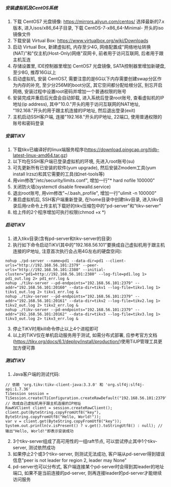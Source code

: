 ##### 安装虚拟机及CentOS系统

1. 下载 CentOS7 光盘镜像: https://mirrors.aliyun.com/centos/ 选择最新的7.x版本, 进入isos/x86_64子目录, 下载 CentOS-7-x86_64-Minimal- 开头的iso镜像文件
2. 下载安装 Virtual Box: https://www.virtualbox.org/wiki/Downloads
3. 启动 Virtual Box, 新建虚拟机, 内存至少4G, 网络配置成"网络地址转换(NAT)"和"仅主机(Host-Only)网络"双网卡, 前者用于访问互联网, 后者用于跟主机互连
4. 存储设置里, IDE控制器里增加 CentOS7 光盘镜像, SATA控制器里增加新硬盘, 至少8G, 推荐16G以上
5. 启动虚拟机, 安装 CentOS7, 需要注意的是6G以下内存需要创建swap分区作为内存的补充, 至少分256M的boot分区, 其它空间都分配给根分区, 别忘开启网络, 安装过程中设置root密码并增加一个普通权限的账号
6. 安装完成并重启后光盘会自动卸载, 进入系统后登录root账号, 查看虚拟机的IP地址(ip address), 其中"10.0."开头的用于访问互联网的NAT地址, "192.168."开头的用于跟主机连接的IP地址, 然后退出登录(exit)
7. 主机启动SSH客户端, 连接"192.168."开头的IP地址, 22端口, 使用普通权限的账号和密码登录

##### 安装TiKV

1. 下载tikv已编译好的linux端服务程序(https://download.pingcap.org/tidb-latest-linux-amd64.tar.gz)
2. 以下均在SSH客户端已登录虚拟机的环境, 先进入root账号(su)
3. 可先更新所有已安装的软件(yum upgrade), 然后安装Zmodem工具(yum install lrzsz)和其它需要的工具(如net-tools等)
4. 用vim修改"/etc/security/limits.conf", 增加一行"* hard nofile 100000"
5. 关闭防火墙(systemctl disable firewalld.service)
6. 退出root账号, 用vim修改"~/.bash_profile", 增加一行"ulimit -n 100000"
7. 重启虚拟机后, SSH客户端重新登录, 在home目录中创建tikv目录, 进入tikv目录后用rz命令上传主机下载好的tikv压缩包中的"pd-server"和"tikv-server"
8. 给上传的2个程序增加可执行权限(chmod +x *)

##### 启动TiKV
1. 进入tikv目录(含有pd-server和tikv-server的目录)
2. 执行如下命令启动TiKV(其中的"192.168.56.101"要换成自己虚拟机用于跟主机连接的IP地址, 注意首次执行会占用4G左右的硬盘空间):
```
nohup ./pd-server --name=pd1 --data-dir=pd1 --client-urls="http://192.168.56.101:2379" --peer-urls="http://192.168.56.101:2380" --initial-cluster="pd1=http://192.168.56.101:2380" --log-file=pd1.log 1> pd1_out.log 2> pd1_err.log &
nohup ./tikv-server --pd-endpoints="192.168.56.101:2379" --addr="192.168.56.101:20160" --data-dir=tikv1 --log-file=tikv1.log 1> tikv1_out.log 2> tikv1_err.log &
nohup ./tikv-server --pd-endpoints="192.168.56.101:2379" --addr="192.168.56.101:20161" --data-dir=tikv2 --log-file=tikv2.log 1> tikv2_out.log 2> tikv2_err.log &
nohup ./tikv-server --pd-endpoints="192.168.56.101:2379" --addr="192.168.56.101:20162" --data-dir=tikv3 --log-file=tikv3.log 1> tikv3_out.log 2> tikv3_err.log &
```
3. 停止TiKV时用kill命令停止以上4个进程即可
4. 以上的TiKV仅在单机启动服务用于测试, 如需分布式部署, 应参考官方文档(https://tikv.org/docs/6.1/deploy/install/production/)使用TiUP管理工具更加方便可靠

##### 测试TiKV
1. Java客户端的测试代码:
```
// 依赖 'org.tikv:tikv-client-java:3.3.0' 和 'org.slf4j:slf4j-api:1.7.36'
TiSession session = TiSession.create(TiConfiguration.createRawDefault("192.168.56.101:2379")); // 改成自己虚拟机用于跟主机连接的IP地址
RawKVClient client = session.createRawClient();
client.put(ByteString.copyFromUtf8("key"), ByteString.copyFromUtf8("Hello, World!"));
var v = client.get(ByteString.copyFromUtf8("key"));
System.out.println(v.isPresent() ? v.get().toStringUtf8() : null); // 输出"Hello, World!"即表示安装成功
```
2. 3个tikv-server组成了高可用性的一组raft节点, 可以尝试停止其中1个tikv-server, 测试依然成功
3. 如果停止2个或3个tikv-server, 则测试无法成功, 客户端从pd-server得到错误信息"peer is not leader for region 2, leader may None"
4. pd-server也可以分布式, 客户端连接某个pd-server时会得到其leader的地址端口, 如果不是当前连接的pd-server, 则再连接leader的pd-server才能继续访问服务
